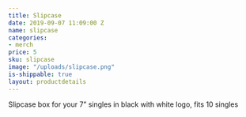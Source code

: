 ```yaml
---
title: Slipcase
date: 2019-09-07 11:09:00 Z
name: slipcase
categories:
- merch
price: 5
sku: slipcase
image: "/uploads/slipcase.png"
is-shippable: true
layout: productdetails
---
```


Slipcase box for your 7” singles in black with white logo, fits 10 singles